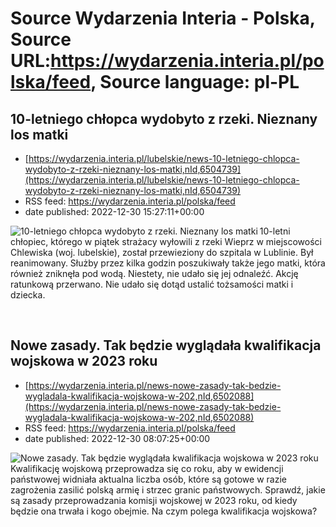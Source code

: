 # Source Wydarzenia Interia - Polska, Source URL:https://wydarzenia.interia.pl/polska/feed, Source language: pl-PL

## 10-letniego chłopca wydobyto z rzeki. Nieznany los matki
 - [https://wydarzenia.interia.pl/lubelskie/news-10-letniego-chlopca-wydobyto-z-rzeki-nieznany-los-matki,nId,6504739](https://wydarzenia.interia.pl/lubelskie/news-10-letniego-chlopca-wydobyto-z-rzeki-nieznany-los-matki,nId,6504739)
 - RSS feed: https://wydarzenia.interia.pl/polska/feed
 - date published: 2022-12-30 15:27:11+00:00

<p><a href="https://wydarzenia.interia.pl/lubelskie/news-10-letniego-chlopca-wydobyto-z-rzeki-nieznany-los-matki,nId,6504739"><img align="left" alt="10-letniego chłopca wydobyto z rzeki. Nieznany los matki" src="https://i.iplsc.com/10-letniego-chlopca-wydobyto-z-rzeki-nieznany-los-matki/000GK3FBYGELVLFA-C321.jpg" /></a>10-letni chłopiec, którego w piątek strażacy wyłowili z rzeki Wieprz w miejscowości Chlewiska (woj. lubelskie), został przewieziony do szpitala w Lublinie. Był reanimowany. Służby przez kilka godzin poszukiwały także jego matki, która również zniknęła pod wodą. Niestety, nie udało się jej odnaleźć. Akcję ratunkową przerwano. Nie udało się dotąd ustalić tożsamości matki i dziecka.</p><br clear="all" />

## Nowe zasady. Tak będzie wyglądała kwalifikacja wojskowa w 2023 roku
 - [https://wydarzenia.interia.pl/news-nowe-zasady-tak-bedzie-wygladala-kwalifikacja-wojskowa-w-202,nId,6502088](https://wydarzenia.interia.pl/news-nowe-zasady-tak-bedzie-wygladala-kwalifikacja-wojskowa-w-202,nId,6502088)
 - RSS feed: https://wydarzenia.interia.pl/polska/feed
 - date published: 2022-12-30 08:07:25+00:00

<p><a href="https://wydarzenia.interia.pl/news-nowe-zasady-tak-bedzie-wygladala-kwalifikacja-wojskowa-w-202,nId,6502088"><img align="left" alt="Nowe zasady. Tak będzie wyglądała kwalifikacja wojskowa w 2023 roku" src="https://i.iplsc.com/nowe-zasady-tak-bedzie-wygladala-kwalifikacja-wojskowa-w-202/000EA2YY2U3WAQV8-C321.jpg" /></a>Kwalifikację wojskową przeprowadza się co roku, aby w ewidencji państwowej widniała aktualna liczba osób, które są gotowe w razie zagrożenia zasilić polską armię i strzec granic państwowych. Sprawdź, jakie są zasady przeprowadzania komisji wojskowej w 2023 roku, od kiedy będzie ona trwała i kogo obejmie. Na czym polega kwalifikacja wojskowa?</p><br clear="all" />

